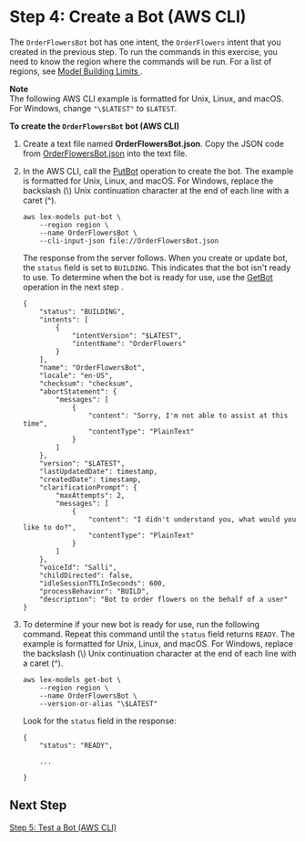 # Step 4: Create a Bot \(AWS CLI\)<a name="gs-cli-create-order-flowers-bot"></a>

The `OrderFlowersBot` bot has one intent, the `OrderFlowers` intent that you created in the previous step\. To run the commands in this exercise, you need to know the region where the commands will be run\. For a list of regions, see [ Model Building Limits ](gl-limits.md#gl-limits-model-building)\.

**Note**  
The following AWS CLI example is formatted for Unix, Linux, and macOS\. For Windows, change `"\$LATEST"` to `$LATEST`\.

**To create the `OrderFlowersBot` bot \(AWS CLI\)**

1. Create a text file named **OrderFlowersBot\.json**\. Copy the JSON code from [OrderFlowersBot\.json](gs-cli-create-order-flowers-bot-json.md) into the text file\.

1. In the AWS CLI, call the [PutBot](API_PutBot.md) operation to create the bot\. The example is formatted for Unix, Linux, and macOS\. For Windows, replace the backslash \(\\\) Unix continuation character at the end of each line with a caret \(^\)\.

   ```
   aws lex-models put-bot \
       --region region \
       --name OrderFlowersBot \
       --cli-input-json file://OrderFlowersBot.json
   ```

   The response from the server follows\. When you create or update bot, the `status` field is set to `BUILDING`\. This indicates that the bot isn't ready to use\. To determine when the bot is ready for use, use the [GetBot](API_GetBot.md) operation in the next step \. 

   ```
   {
       "status": "BUILDING", 
       "intents": [
           {
               "intentVersion": "$LATEST", 
               "intentName": "OrderFlowers"
           }
       ], 
       "name": "OrderFlowersBot", 
       "locale": "en-US", 
       "checksum": "checksum", 
       "abortStatement": {
           "messages": [
               {
                   "content": "Sorry, I'm not able to assist at this time", 
                   "contentType": "PlainText"
               }
           ]
       }, 
       "version": "$LATEST", 
       "lastUpdatedDate": timestamp, 
       "createdDate": timestamp, 
       "clarificationPrompt": {
           "maxAttempts": 2, 
           "messages": [
               {
                   "content": "I didn't understand you, what would you like to do?", 
                   "contentType": "PlainText"
               }
           ]
       }, 
       "voiceId": "Salli", 
       "childDirected": false, 
       "idleSessionTTLInSeconds": 600, 
       "processBehavior": "BUILD",
       "description": "Bot to order flowers on the behalf of a user"
   }
   ```

1. To determine if your new bot is ready for use, run the following command\. Repeat this command until the `status` field returns `READY`\. The example is formatted for Unix, Linux, and macOS\. For Windows, replace the backslash \(\\\) Unix continuation character at the end of each line with a caret \(^\)\.

   ```
   aws lex-models get-bot \
       --region region \
       --name OrderFlowersBot \
       --version-or-alias "\$LATEST"
   ```

   Look for the `status` field in the response:

   ```
   {
       "status": "READY", 
       
       ...
       
   }
   ```

## Next Step<a name="gs-create-next-5"></a>

[Step 5: Test a Bot \(AWS CLI\)](gs-create-test.md)